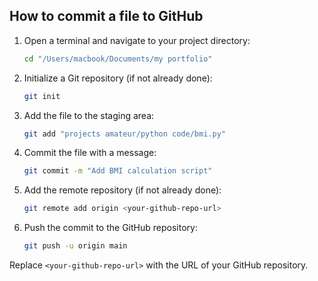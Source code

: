 
## How to commit a file to GitHub

1. Open a terminal and navigate to your project directory:
    ```sh
    cd "/Users/macbook/Documents/my portfolio"
    ```

2. Initialize a Git repository (if not already done):
    ```sh
    git init
    ```

3. Add the file to the staging area:
    ```sh
    git add "projects amateur/python code/bmi.py"
    ```

4. Commit the file with a message:
    ```sh
    git commit -m "Add BMI calculation script"
    ```

5. Add the remote repository (if not already done):
    ```sh
    git remote add origin <your-github-repo-url>
    ```

6. Push the commit to the GitHub repository:
    ```sh
    git push -u origin main
    ```

Replace `<your-github-repo-url>` with the URL of your GitHub repository.
